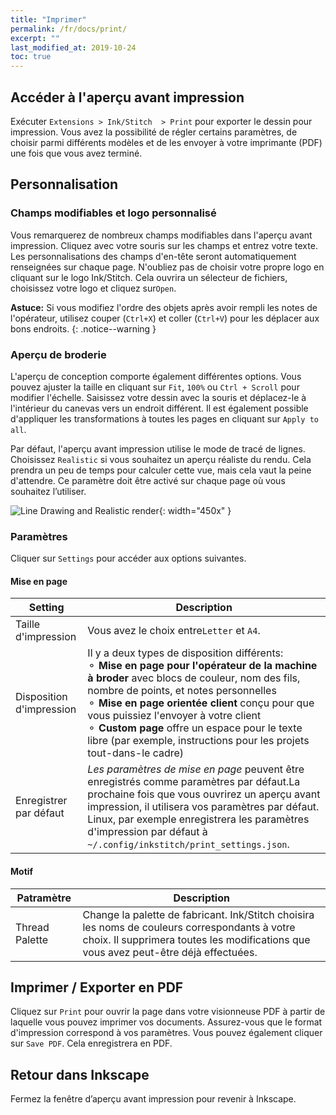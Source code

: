 ```yaml
---
title: "Imprimer"
permalink: /fr/docs/print/
excerpt: ""
last_modified_at: 2019-10-24
toc: true
---
```

## Accéder à l'aperçu avant impression

Exécuter `Extensions > Ink/Stitch  > Print` pour exporter le dessin pour impression. Vous avez la possibilité de régler certains paramètres, de choisir parmi différents modèles et de les envoyer à votre imprimante (PDF) une fois que vous avez terminé.
## Personnalisation

### Champs modifiables et logo personnalisé
Vous remarquerez de nombreux champs modifiables dans l'aperçu avant impression. Cliquez avec votre souris sur les champs et entrez votre texte. Les personnalisations des champs d'en-tête seront automatiquement renseignées sur chaque page.
N'oubliez pas de choisir votre propre logo en cliquant sur le logo Ink/Stitch. Cela ouvrira un sélecteur de fichiers, choisissez votre logo et cliquez sur`Open`.

**Astuce:** Si vous modifiez l'ordre des objets après avoir rempli les notes de l'opérateur, utilisez couper (`Ctrl+X`) et coller (`Ctrl+V`) pour les déplacer aux bons endroits.
{: .notice--warning }

### Aperçu de broderie

L'aperçu de conception comporte également différentes options. Vous pouvez ajuster la taille en cliquant sur `Fit`, `100%` ou `Ctrl + Scroll` pour modifier l'échelle. Saisissez votre dessin avec la souris et déplacez-le à l'intérieur du canevas vers un endroit différent. Il est également possible d'appliquer les transformations à toutes les pages en cliquant sur `Apply to all`.

Par défaut, l'aperçu avant impression utilise le mode de tracé de lignes. Choisissez `Realistic` si vous souhaitez un aperçu réaliste du rendu. Cela prendra un peu de temps pour calculer cette vue, mais cela vaut la peine d'attendre. Ce paramètre doit être activé sur chaque page où vous souhaitez l’utiliser.

![Line Drawing and Realistic render](/assets/images/docs/en/print-realistic-rendering.jpg){: width="450x" }

### Paramètres

Cliquer sur `Settings` pour accéder aux options suivantes.

#### Mise en page

Setting|Description
---|---
Taille d'impression|Vous avez le choix entre`Letter` et `A4`.
Disposition d'impression|Il y a deux types de disposition différents:<br />⚬ **Mise en page pour l'opérateur de la machine à broder** avec  blocs de couleur, nom des fils, nombre de points, et notes personnelles<br />⚬ **Mise en page orientée client** conçu pour que vous puissiez l'envoyer à votre client<br />⚬ **Custom page** offre un espace pour le texte libre (par exemple, instructions pour les projets tout-dans-le cadre)
Enregistrer par défaut|*Les paramètres de mise en page* peuvent être enregistrés comme paramètres par défaut.La prochaine fois que vous ouvrirez un aperçu avant impression, il utilisera vos paramètres par défaut. Linux, par exemple enregistrera les paramètres d'impression par défaut à `~/.config/inkstitch/print_settings.json`.

#### Motif

Patramètre|Description
---|---
Thread Palette|Change la palette de fabricant. Ink/Stitch choisira les noms de couleurs correspondants à votre choix. Il supprimera toutes les modifications que vous avez peut-être déjà effectuées.
## Imprimer / Exporter en PDF

Cliquez sur `Print` pour ouvrir la page dans votre visionneuse PDF à partir de laquelle vous pouvez imprimer vos documents. Assurez-vous que le format d'impression correspond à vos paramètres.  Vous pouvez également cliquer sur `Save PDF`. Cela enregistrera en PDF.

## Retour dans Inkscape

Fermez la fenêtre d’aperçu avant impression pour revenir à Inkscape.
